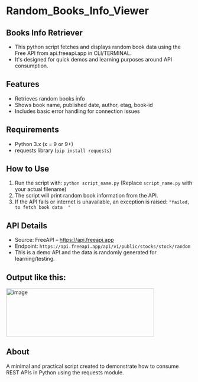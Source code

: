 # Random_Books_Info_Viewer


## Books Info Retriever
- This python script fetches and displays random book data using the Free API from api.freeapi.app in CLI/TERMINAL.
- It's designed for quick demos and learning purposes around API consumption.

## Features

- Retrieves random books info
- Shows book name, published date, author, etag, book-id
- Includes basic error handling for connection issues

## Requirements

- Python 3.x (x = 9 or 9+)
- requests library (`pip install requests`)

## How to Use

1. Run the script with: `python script_name.py`
   (Replace `script_name.py` with your actual filename)
2. The script will print random book information from the API.
3. If the API fails or internet is unavailable, an exception is raised:
   `"failed, to fetch book data  "`

## API Details

- Source: FreeAPI – https://api.freeapi.app
- Endpoint: `https://api.freeapi.app/api/v1/public/stocks/stock/random`
- This is a demo API and the data is randomly generated for learning/testing.

## Output like this:

<img width="400" height="130" alt="image" src="https://github.com/user-attachments/assets/004a9f95-a568-4e93-9452-1ca6e74701ad" />

## About

A minimal and practical script created to demonstrate how to consume REST APIs in Python using the requests module.
